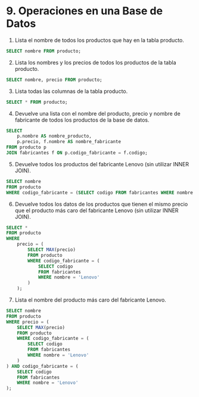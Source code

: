 # 9. Operaciones en una Base de Datos

1. Lista el nombre de todos los productos que hay en la tabla producto.

```sql
SELECT nombre FROM producto;
```

2. Lista los nombres y los precios de todos los productos de la tabla producto.

```sql
SELECT nombre, precio FROM producto;
```

3. Lista todas las columnas de la tabla producto.

```sql
SELECT * FROM producto;
```

4. Devuelve una lista con el nombre del producto, precio y nombre de fabricante de todos los productos de la base de datos.

```sql
SELECT 
    p.nombre AS nombre_producto,
    p.precio, f.nombre AS nombre_fabricante
FROM producto p 
JOIN fabricantes f ON p.codigo_fabricante = f.codigo;
```

5. Devuelve todos los productos del fabricante Lenovo (sin utilizar INNER JOIN).

```sql
SELECT nombre
FROM producto
WHERE codigo_fabricante = (SELECT codigo FROM fabricantes WHERE nombre = 'Lenovo');
```

6. Devuelve todos los datos de los productos que tienen el mismo precio que el producto más caro del fabricante Lenovo (sin utilizar INNER JOIN).

```sql
SELECT * 
FROM producto
WHERE 
    precio = (
        SELECT MAX(precio) 
        FROM producto 
        WHERE codigo_fabricante = (
            SELECT codigo 
            FROM fabricantes 
            WHERE nombre = 'Lenovo'
        )
    );
```

7. Lista el nombre del producto más caro del fabricante Lenovo.

```sql
SELECT nombre
FROM producto
WHERE precio = (
    SELECT MAX(precio)
    FROM producto
    WHERE codigo_fabricante = (
        SELECT codigo
        FROM fabricantes
        WHERE nombre = 'Lenovo'
    )
) AND codigo_fabricante = (
    SELECT codigo
    FROM fabricantes
    WHERE nombre = 'Lenovo'
);
```

